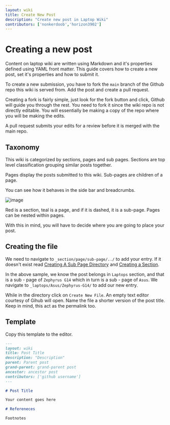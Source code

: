 ```yaml
---
layout: wiki
title: Create New Post
description: "Create new post in Laptop Wiki"
contributors: ['nonkerdoob','horizon3902']
---
```


# Creating a new post

Content on laptop wiki are written using Markdown and it's properties defined using YAML front matter. This guide covers how to create a new post, set it's properties and how to submit it. 

To create a new submission, you have to fork the ``main`` branch of the Github repo this wiki is served from. Add the post and create a pull request.

Creating a fork is fairly simple, just look for the fork button and click, Github will guide you through the rest. You need to fork it since the wiki repo is not directly editable. You will essentially be making a copy of the repo where you will be making the edits.

A pull request submits your edits for a review before it is merged with the main repo.

## Taxonomy

This wiki is categorized by sections, pages and sub pages. Sections are top level classification grouping similar posts together. 

Pages display the posts submitted to this wiki. Sub-pages are children of a page.

You can see how it behaves in the side bar and breadcrumbs.

![image](https://user-images.githubusercontent.com/100846697/164338263-df268967-5e38-401a-900c-b642cc84b4e6.png)

Red is a section, teal is a page, and if it is dashed, it is a sub-page. Pages can be nested within pages.

With this in mind, you will have to decide where you are going to place your post.

## Creating the file

We need to navigate to ``_section/page/sub-page/../`` to add your entry. If it doesn't exist read [Creating A Sub Page Directory]() and [Creating a Section](). 

In the above sample, we know the post belongs in ``Laptops`` section, and that is a sub - page of ``Zephyrus G14`` which in turn is a sub - page of ``Asus``. We navigate to ``_laptops/Asus/Zephyrus-G14/`` to add our new entry.

While in the directory click on ``Create New File``. An empty text editor courtesy of Gihub will open. Name the file a shorter version of the post title. Keep in mind, this act as the permalink too.

## Template

Copy this template to the editor.

```markdown
---
layout: wiki
title: Post Title
description: "Description"
parent: Parent post
grand-parent: grand-parent post
ancestor: ancestor post
contributors: ['github username'] 
---

# Post Title

Your content goes here

# Refereneces

Footnotes

```



